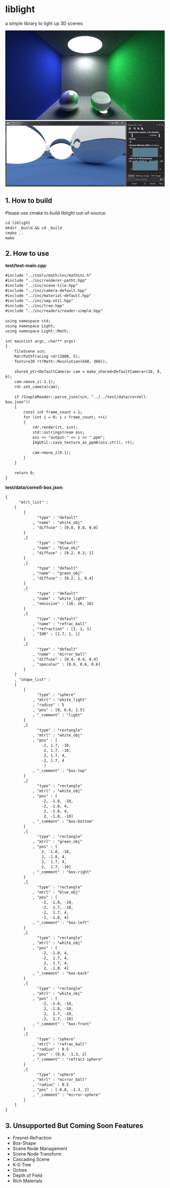 # liblight
a simple library to light up 3D scenes

![sample-img](./sample-imgs/readme-sample-img.jpg)
![sample-img2](./sample-imgs/readme-sample-img2.jpg)

## 1. How to build
Please use cmake to build liblight out-of-source.

	cd liblight
	mkdir _build && cd _build
	cmake ..
	make


## 2. How to use
		
**test/test-main.cpp**:

	#include "../tools/math/inc/mathinc.h"
	#include "../inc/renderer-patht.hpp"
	#include "../inc/scene-tile.hpp"
	#include "../inc/camera-default.hpp"
	#include "../inc/material-default.hpp"
	#include "../inc/img-util.hpp"
	#include "../inc/tree.hpp"
	#include "../inc/readers/reader-simple.hpp"
	
	using namespace std;
	using namespace Light;
	using namespace Light::Math;
	
	int main(int argc, char** argv)
	{
		TileScene scn;
		RdrrPathTracing rdr(2000, 5);
		Texture2D rt(Math::Resolution(640, 360));
	
		shared_ptr<DefaultCamera> cam = make_shared<DefaultCamera>(16, 9, 6);
		cam->move_z(-1.1);
		rdr.set_camera(cam);
	
		if (SimpleReader::parse_json(scn, "../../test/data/cornell-box.json"))
		{
			const int frame_count = 1;
			for (int i = 0; i < frame_count; ++i)
			{
				rdr.render(rt, scn);
				std::ostringstream oss;
				oss << "output-" << i << ".ppm";
				ImgUtil::save_texture_as_ppm6(oss.str(), rt);
	
				cam->move_z(0.1);
			}
		}
	
		return 0;
	}


**test/data/cornell-box.json**:

	{
		  "mtrl_list" :
		[
			{
				  "type" : "default"
				, "name" : "white_obj"
				, "diffuse" : [0.8, 0.8, 0.8]
			}
			,{
				  "type" : "default"
				, "name" : "blue_obj"
				, "diffuse" : [0.2, 0.3, 1]
			}
			,{
				  "type" : "default"
				, "name" : "green_obj"
				, "diffuse" : [0.2, 1, 0.4]
			}
			,{
				  "type" : "default"
				, "name" : "white_light"
				, "emissive" : [16, 16, 16]
			}
			,{
				  "type" : "default"
				, "name" : "refrac_ball"
				, "refraction" : [1, 1, 1]
				, "IOR" : [1.7, 1, 1]
			}
			,{
				  "type" : "default"
				, "name" : "mirror_ball"
				, "diffuse" : [0.4, 0.4, 0.4]
				, "specular" : [0.6, 0.6, 0.6]
			}
		]
		, "shape_list" :
		[
			{
				  "type" : "sphere"
				, "mtrl" : "white_light"
				, "radius" : 5
				, "pos" : [0, 6.6, 2.5]
				, "_comment" : "light"
			}
			,{
				  "type" : "rectangle"
				, "mtrl" : "white_obj"
				, "pos" : [
					-2, 1.7, -10,
					 2, 1.7, -10,
					 2, 1.7, 4,
					-2, 1.7, 4
					 ]
				, "_comment" : "box-top"
			}
			,{
				  "type" : "rectangle"
				, "mtrl" : "white_obj"
				, "pos" : [
					-2, -1.8, -10,
					-2, -1.8, 4,
					 2, -1.8, 4,
					 2, -1.8, -10]
				, "_comment" : "box-bottom"
			}
			,{
				  "type" : "rectangle"
				, "mtrl" : "green_obj"
				, "pos" : [
					2, -1.8, -10,
					2, -1.8, 4,
					2,  1.7, 4,
					2,  1.7, -10]
				, "_comment" : "box-right"
			}
			,{
				  "type" : "rectangle"
				, "mtrl" : "blue_obj"
				, "pos" : [
					-2, -1.8, -10,
					-2,  1.7, -10,
					-2,  1.7, 4,
					-2, -1.8, 4]
				, "_comment" : "box-left"
			}
			,{
				  "type" : "rectangle"
				, "mtrl" : "white_obj"
				, "pos" : [
					-2, -1.8, 4,
					-2,  1.7, 4,
					 2,  1.7, 4,
					 2, -1.8, 4]
				, "_comment" : "box-back"
			}
			,{
				  "type" : "rectangle"
				, "mtrl" : "white_obj"
				, "pos" : [
					-2, -1.8, -10,
					 2, -1.8, -10,
					 2,  1.7, -10,
					-2,  1.7, -10]
				, "_comment" : "box-front"
			}
			,{
				  "type" : "sphere"
				, "mtrl" : "refrac_ball"
				, "radius" : 0.5
				, "pos" : [0.8, -1.3, 2]
				, "_comment" : "refract-sphere"
			}
			,{
				  "type" : "sphere"
				, "mtrl" : "mirror_ball"
				, "radius" : 0.5
				, "pos" : [-0.8, -1.3, 2]
				, "_comment" : "mirror-sphere"
			}
		]
	}

## 3. Unsupported But Coming Soon Features

- Fresnel-Refraction
- Box-Shape
- Scene Node Management
- Scene Node Transform
- Cascading Scene
- K-D Tree
- Octree
- Depth of Field
- Rich Materials
